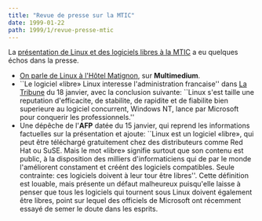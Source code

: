 ```yaml
---
title: "Revue de presse sur la MTIC"
date: 1999-01-22
path: 1999/1/revue-presse-mtic
---
```


<P>
La <A HREF="http://www.mtic.pm.gouv.fr/linux/">présentation
de Linux et des logiciels libres à la MTIC</A> a eu quelques échos dans
la presse.
</P>

<UL>

<LI><A HREF="http://www.mmedium.com/cgi-bin/nouvelles.cgi?Id=2161">On
parle de Linux à l'Hôtel Matignon</A>, sur <B>Multimedium</B>.
<LI>``Le logiciel «libre» Linux interesse l'administration francaise''
dans <A HREF="http://www.latribune.fr/">La Tribune</A> du 18 janvier,
avec la conclusion suivante: ``Linux s'est taille une reputation
d'efficacite, de stabilite, de rapidite et de fiabilite bien superieure
au logiciel concurrent, Windows NT, lance par Microsoft pour conquerir
les professionnels.''
<LI>Une dépêche de l'<B>AFP</B> datée du 15 janvier, qui reprend les
informations factuelles sur la présentation et ajoute: ``Linux est
un logiciel «libre», qui peut être téléchargé gratuitement chez des
distributeurs comme Red Hat ou SuSE. Mais le mot «libre» signifie
surtout que son contenu est public, à la disposition des milliers
d'informaticiens qui de par le monde l'améliorent constament et créént
des logiciels compatibles. Seule contrainte: ces logiciels doivent à leur
tour être libres''.  Cette définition est louable, mais présente un défaut
malheureux puisqu'elle laisse à penser que tous les logiciels qui tournent
sous Linux doivent également être libres, point sur lequel des officiels
de Microsoft ont récemment essayé de semer le doute dans les esprits.
</UL>


